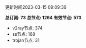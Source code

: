 更新时间2023-03-15 09:09:36

**总订阅: 73**
**总节点: 1264**
**有效节点: 573**
- v2ray节点: 374
- ss节点: 168
- trojan节点: 31
